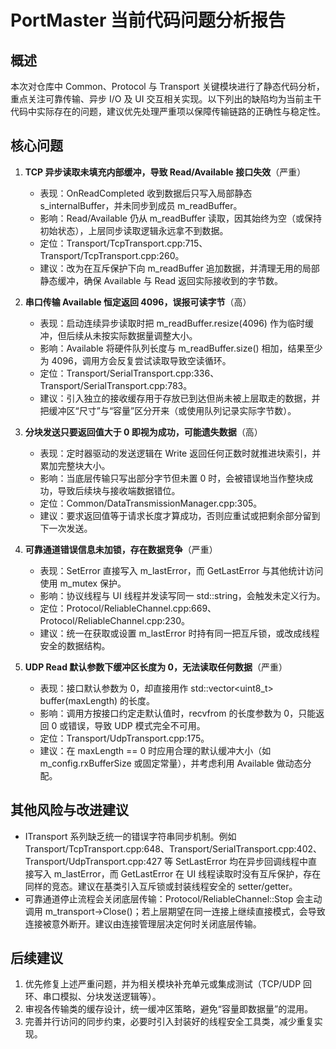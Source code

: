 # PortMaster 当前代码问题分析报告

## 概述
本次对仓库中 Common、Protocol 与 Transport 关键模块进行了静态代码分析，重点关注可靠传输、异步 I/O 及 UI 交互相关实现。以下列出的缺陷均为当前主干代码中实际存在的问题，建议优先处理严重项以保障传输链路的正确性与稳定性。

## 核心问题
1. **TCP 异步读取未填充内部缓冲，导致 Read/Available 接口失效**（严重）
   - 表现：OnReadCompleted 收到数据后只写入局部静态 s_internalBuffer，并未同步到成员 m_readBuffer。
   - 影响：Read/Available 仍从 m_readBuffer 读取，因其始终为空（或保持初始状态），上层同步读取逻辑永远拿不到数据。
   - 定位：Transport/TcpTransport.cpp:715、Transport/TcpTransport.cpp:260。
   - 建议：改为在互斥保护下向 m_readBuffer 追加数据，并清理无用的局部静态缓冲，确保 Available 与 Read 返回实际接收到的字节数。

2. **串口传输 Available 恒定返回 4096，误报可读字节**（高）
   - 表现：启动连续异步读取时把 m_readBuffer.resize(4096) 作为临时缓冲，但后续从未按实际数据量调整大小。
   - 影响：Available 将硬件队列长度与 m_readBuffer.size() 相加，结果至少为 4096，调用方会反复尝试读取导致空读循环。
   - 定位：Transport/SerialTransport.cpp:336、Transport/SerialTransport.cpp:783。
   - 建议：引入独立的接收缓存用于存放已到达但尚未被上层取走的数据，并把缓冲区“尺寸”与“容量”区分开来（或使用队列记录实际字节数）。

3. **分块发送只要返回值大于 0 即视为成功，可能遗失数据**（高）
   - 表现：定时器驱动的发送逻辑在 Write 返回任何正数时就推进块索引，并累加完整块大小。
   - 影响：当底层传输只写出部分字节但未置 0 时，会被错误地当作整块成功，导致后续块与接收端数据错位。
   - 定位：Common/DataTransmissionManager.cpp:305。
   - 建议：要求返回值等于请求长度才算成功，否则应重试或把剩余部分留到下一次发送。

4. **可靠通道错误信息未加锁，存在数据竞争**（严重）
   - 表现：SetError 直接写入 m_lastError，而 GetLastError 与其他统计访问使用 m_mutex 保护。
   - 影响：协议线程与 UI 线程并发读写同一 std::string，会触发未定义行为。
   - 定位：Protocol/ReliableChannel.cpp:669、Protocol/ReliableChannel.cpp:230。
   - 建议：统一在获取或设置 m_lastError 时持有同一把互斥锁，或改成线程安全的数据结构。

5. **UDP Read 默认参数下缓冲区长度为 0，无法读取任何数据**（严重）
   - 表现：接口默认参数为 0，却直接用作 std::vector<uint8_t> buffer(maxLength) 的长度。
   - 影响：调用方按接口约定走默认值时，recvfrom 的长度参数为 0，只能返回 0 或错误，导致 UDP 模式完全不可用。
   - 定位：Transport/UdpTransport.cpp:175。
   - 建议：在 maxLength == 0 时应用合理的默认缓冲大小（如 m_config.rxBufferSize 或固定常量），并考虑利用 Available 做动态分配。

## 其他风险与改进建议
- ITransport 系列缺乏统一的错误字符串同步机制。例如 Transport/TcpTransport.cpp:648、Transport/SerialTransport.cpp:402、Transport/UdpTransport.cpp:427 等 SetLastError 均在异步回调线程中直接写入 m_lastError，而 GetLastError 在 UI 线程读取时没有互斥保护，存在同样的竞态。建议在基类引入互斥锁或封装线程安全的 setter/getter。
- 可靠通道停止流程会关闭底层传输：Protocol/ReliableChannel::Stop 会主动调用 m_transport->Close()；若上层期望在同一连接上继续直接模式，会导致连接被意外断开。建议由连接管理层决定何时关闭底层传输。

## 后续建议
1. 优先修复上述严重问题，并为相关模块补充单元或集成测试（TCP/UDP 回环、串口模拟、分块发送逻辑等）。
2. 审视各传输类的缓存设计，统一缓冲区策略，避免“容量即数据量”的混用。
3. 完善并行访问的同步约束，必要时引入封装好的线程安全工具类，减少重复实现。

